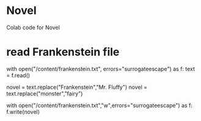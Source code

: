 # Novel
Colab code for Novel 

# read Frankenstein file
with open("/content/frankenstein.txt", errors="surrogateescape") as f:
  text = f.read()

novel = text.replace("Frankenstein","Mr. Fluffy")
novel = text.replace("monster","fairy")

with open("/content/frankenstein.txt","w",errors="surrogateescape") as f:
  f.write(novel)
